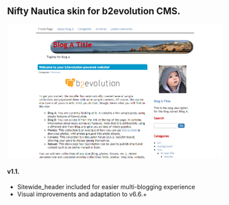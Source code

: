 ## Nifty Nautica skin for b2evolution CMS.

<img src="skinshot.png"/>

#### v1.1.

- Sitewide_header included for easier multi-blogging experience
- Visual improvements and adaptation to v6.6.+
